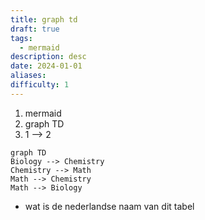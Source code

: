 ```yaml
---
title: graph td
draft: true
tags:
  - mermaid
description: desc
date: 2024-01-01
aliases: 
difficulty: 1
---
```



1. mermaid
2. graph TD 
3. 1 --> 2
```mermaid 
graph TD 
Biology --> Chemistry 
Chemistry --> Math
Math --> Chemistry
Math --> Biology
```

* wat is de nederlandse naam van dit tabel